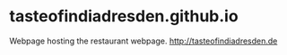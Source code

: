 # tasteofindiadresden.github.io
Webpage hosting the restaurant webpage.
http://tasteofindiadresden.de

